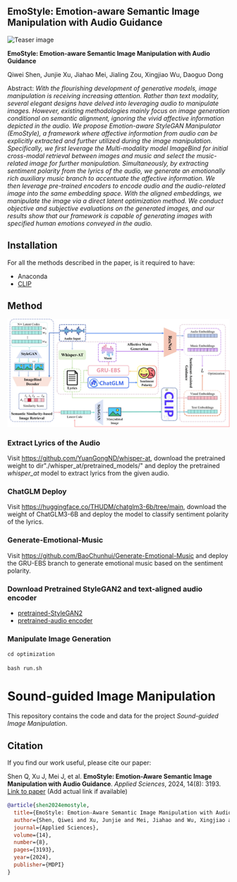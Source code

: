 ##  EmoStyle: Emotion-aware Semantic Image Manipulation with Audio Guidance

![Teaser image](./img/exp_1.png)


**EmoStyle: Emotion-aware Semantic Image Manipulation with Audio Guidance**<br>


Qiwei Shen, Junjie Xu, Jiahao Mei, Jialing Zou, Xingjiao Wu​, Daoguo Dong <br>

Abstract: *With the flourishing development of generative models, image manipulation is receiving increasing attention. Rather than text modality, several elegant designs have delved into leveraging audio to manipulate images. However, existing methodologies mainly focus on image generation conditional on semantic alignment, ignoring the vivid affective information depicted in the audio. We propose Emotion-aware StyleGAN Manipulator (EmoStyle), a framework where affective information from audio can be explicitly extracted and further utilized during the image manipulation. Specifically, we first leverage the Multi-modality model ImageBind for initial cross-modal retrieval between images and music and select the music-related image for further manipulation. Simultaneously, by extracting sentiment polarity from the lyrics of the audio, we generate an emotionally rich auxiliary music branch to accentuate the affective information. We then leverage pre-trained encoders to encode audio and the audio-related image into the same embedding space. With the aligned embeddings, we manipulate the image via a direct latent optimization method. We conduct objective and subjective evaluations on the generated images, and our results show that our framework is capable of generating images with specified human emotions conveyed in the audio.*

## Installation
For all the methods described in the paper, is it required to have:
- Anaconda
- [CLIP](https://github.com/openai/CLIP)



## Method
![Method image](/img/model.jpg)

### Extract Lyrics of the Audio
Visit https://github.com/YuanGongND/whisper-at, download the pretrained weight to dir"./whisper_at/pretrained_models/" and deploy the pretrained *whisper_at* model to extract lyrics from the given audio.



### ChatGLM Deploy
Visit https://huggingface.co/THUDM/chatglm3-6b/tree/main, download the weight of ChatGLM3-6B and deploy the model to classify sentiment polarity of the lyrics.

### Generate-Emotional-Music
Visit https://github.com/BaoChunhui/Generate-Emotional-Music and deploy the GRU-EBS branch to generate emotional music based on the sentiment polarity.

### Download Pretrained StyleGAN2 and text-aligned audio encoder

- [pretrained-StyleGAN2](https://kr.object.ncloudstorage.com/cvpr2022/landscape.pt)
- [pretrained-audio encoder](https://kr.object.ncloudstorage.com/cvpr2022/resnet18_57.pth)


### Manipulate Image Generation

```
cd optimization

bash run.sh
```


# Sound-guided Image Manipulation

This repository contains the code and data for the project *Sound-guided Image Manipulation*.

## Citation
If you find our work useful, please cite our paper:

Shen Q, Xu J, Mei J, et al. **EmoStyle: Emotion-Aware Semantic Image Manipulation with Audio Guidance**. *Applied Sciences*, 2024, 14(8): 3193. [Link to paper](https://www.mdpi.com/journal/applsci) (Add actual link if available)

```bibtex
@article{shen2024emostyle,
  title={EmoStyle: Emotion-Aware Semantic Image Manipulation with Audio Guidance},
  author={Shen, Qiwei and Xu, Junjie and Mei, Jiahao and Wu, Xingjiao and Dong, Daoguo},
  journal={Applied Sciences},
  volume={14},
  number={8},
  pages={3193},
  year={2024},
  publisher={MDPI}
}
